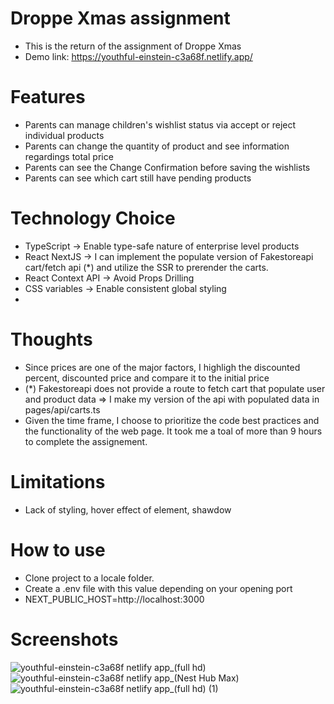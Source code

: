 # Droppe Xmas assignment

- This is the return of the assignment of Droppe Xmas
- Demo link: https://youthful-einstein-c3a68f.netlify.app/

# Features

- Parents can manage children's wishlist status via accept or reject individual products
- Parents can change the quantity of product and see information regardings total price
- Parents can see the Change Confirmation before saving the wishlists
- Parents can see which cart still have pending products

# Technology Choice

- TypeScript -> Enable type-safe nature of enterprise level products
- React NextJS -> I can implement the populate version of Fakestoreapi cart/fetch api (*) and utilize the SSR to prerender the carts.
- React Context API -> Avoid Props Drilling
- CSS variables -> Enable consistent global styling
- 

# Thoughts

- Since prices are one of the major factors, I highligh the discounted percent, discounted price and compare it to the initial price 
- (*) Fakestoreapi does not provide a route to fetch cart that populate user and product data => I make my version of the api with populated data in pages/api/carts.ts
- Given the time frame, I choose to prioritize the code best practices and the functionality of the web page. It took me a toal of more than 9 hours to complete the assignement.

# Limitations
- Lack of styling, hover effect of element, shawdow

# How to use
- Clone project to a locale folder.
- Create a .env file with this value depending on your opening port
- NEXT_PUBLIC_HOST=http://localhost:3000

# Screenshots
![youthful-einstein-c3a68f netlify app_(full hd)](https://user-images.githubusercontent.com/23309848/150670406-b6d2130b-9fae-45c4-80e0-bbd9aaf64b7e.png)
![youthful-einstein-c3a68f netlify app_(Nest Hub Max)](https://user-images.githubusercontent.com/23309848/150670448-5b35e063-cc79-4e6e-9a2c-c5093b4678a8.png)![youthful-einstein-c3a68f netlify app_(full hd) (1)](https://user-images.githubusercontent.com/23309848/150670484-f639d478-0a06-4c18-a775-7b65ce0f7313.png)

